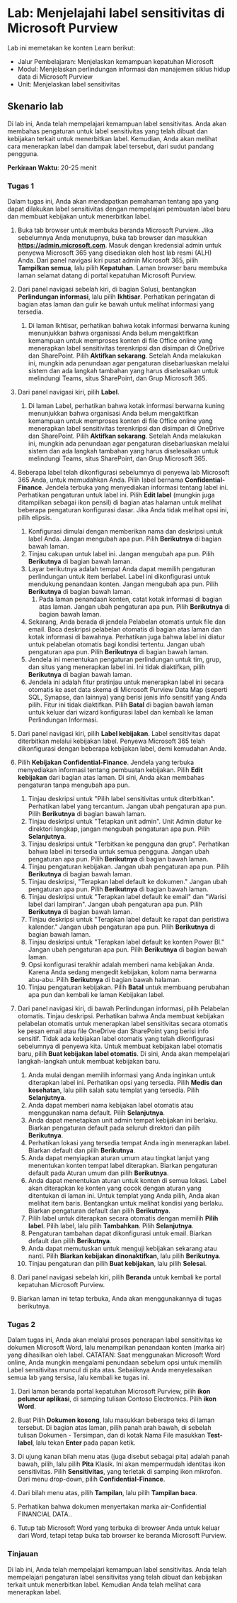 <!---
---
Lab: Judul: 'Menjelajahi label sensitivitas di Microsoft Purview' Jalur Pembelajaran/Modul/Pelajaran: 'Jalur Pembelajaran: Menjelaskan kemampuan kepatuhan Microsoft; Modul 3: Menjelaskan perlindungan informasi dan manajemen siklus hidup data di Microsoft Purview; Unit 4: Menjelaskan label sensitivitas'
---
--->

# Lab: Menjelajahi label sensitivitas di Microsoft Purview

Lab ini memetakan ke konten Learn berikut:

- Jalur Pembelajaran: Menjelaskan kemampuan kepatuhan Microsoft
- Modul: Menjelaskan perlindungan informasi dan manajemen siklus hidup data di Microsoft Purview
- Unit: Menjelaskan label sensitivitas

## Skenario lab

Di lab ini, Anda telah mempelajari kemampuan label sensitivitas.  Anda akan membahas pengaturan untuk label sensitivitas yang telah dibuat dan kebijakan terkait untuk menerbitkan label.   Kemudian, Anda akan melihat cara menerapkan label dan dampak label tersebut, dari sudut pandang pengguna.

**Perkiraan Waktu**: 20-25 menit

### Tugas 1

Dalam tugas ini, Anda akan mendapatkan pemahaman tentang apa yang dapat dilakukan label sensitivitas dengan mempelajari pembuatan label baru dan membuat kebijakan untuk menerbitkan label.

1. Buka tab browser untuk membuka beranda Microsoft Purview.  Jika sebelumnya Anda menutupnya, buka tab browser dan masukkan **https://admin.microsoft.com**. Masuk dengan kredensial admin untuk penyewa Microsoft 365 yang disediakan oleh host lab resmi (ALH) Anda. Dari panel navigasi kiri pusat admin Microsoft 365, pilih **Tampilkan semua**, lalu pilih **Kepatuhan**.  Laman browser baru membuka laman selamat datang di portal kepatuhan Microsoft Purview.

1. Dari panel navigasi sebelah kiri, di bagian Solusi, bentangkan **Perlindungan informasi**, lalu pilih **Ikhtisar**. Perhatikan peringatan di bagian atas laman dan gulir ke bawah untuk melihat informasi yang tersedia.
   1. Di laman Ikhtisar, perhatikan bahwa kotak informasi berwarna kuning menunjukkan bahwa organisasi Anda belum mengaktifkan kemampuan untuk memproses konten di file Office online yang menerapkan label sensitivitas terenkripsi dan disimpan di OneDrive dan SharePoint.  Pilih **Aktifkan sekarang**.  Setelah Anda melakukan ini, mungkin ada penundaan agar pengaturan disebarluaskan melalui sistem dan ada langkah tambahan yang harus diselesaikan untuk melindungi Teams, situs SharePoint, dan Grup Microsoft 365.

1. Dari panel navigasi kiri, pilih **Label**.
   1. Di laman Label, perhatikan bahwa kotak informasi berwarna kuning menunjukkan bahwa organisasi Anda belum mengaktifkan kemampuan untuk memproses konten di file Office online yang menerapkan label sensitivitas terenkripsi dan disimpan di OneDrive dan SharePoint.  Pilih **Aktifkan sekarang**.  Setelah Anda melakukan ini, mungkin ada penundaan agar pengaturan disebarluaskan melalui sistem dan ada langkah tambahan yang harus diselesaikan untuk melindungi Teams, situs SharePoint, dan Grup Microsoft 365.

1. Beberapa label telah dikonfigurasi sebelumnya di penyewa lab Microsoft 365 Anda, untuk memudahkan Anda. Pilih label bernama **Confidential-Finance**.  Jendela terbuka yang menyediakan informasi tentang label ini.  Perhatikan pengaturan untuk label ini.  Pilih **Edit label** (mungkin juga ditampilkan sebagai ikon pensil) di bagian atas halaman untuk melihat beberapa pengaturan konfigurasi dasar. Jika Anda tidak melihat opsi ini, pilih elipsis.
    1. Konfigurasi dimulai dengan memberikan nama dan deskripsi untuk label Anda.  Jangan mengubah apa pun.  Pilih **Berikutnya** di bagian bawah laman.
    1. Tinjau cakupan untuk label ini. Jangan mengubah apa pun.  Pilih **Berikutnya** di bagian bawah laman.
    1. Layar berikutnya adalah tempat Anda dapat memilih pengaturan perlindungan untuk item berlabel. Label ini dikonfigurasi untuk mendukung penandaan konten. Jangan mengubah apa pun.  Pilih **Berikutnya** di bagian bawah laman.
        1. Pada laman penandaan konten, catat kotak informasi di bagian atas laman.  Jangan ubah pengaturan apa pun.  Pilih **Berikutnya** di bagian bawah laman.
    1. Sekarang, Anda berada di jendela Pelabelan otomatis untuk file dan email.  Baca deskripsi pelabelan otomatis di bagian atas laman dan kotak informasi di bawahnya.  Perhatikan juga bahwa label ini diatur untuk pelabelan otomatis bagi kondisi tertentu. Jangan ubah pengaturan apa pun.  Pilih **Berikutnya** di bagian bawah laman.
    1. Jendela ini menentukan pengaturan perlindungan untuk tim, grup, dan situs yang menerapkan label ini. Ini tidak diaktifkan, pilih **Berikutnya** di bagian bawah laman.
    1. Jendela ini adalah fitur pratinjau untuk menerapkan label ini secara otomatis ke aset data skema di Microsoft Purview Data Map (seperti SQL, Synapse, dan lainnya) yang berisi jenis info sensitif yang Anda pilih.  Fitur ini tidak diaktifkan. Pilih **Batal** di bagian bawah laman untuk keluar dari wizard konfigurasi label dan kembali ke laman Perlindungan Informasi.

1. Dari panel navigasi kiri, pilih **Label kebijakan**.  Label sensitivitas dapat diterbitkan melalui kebijakan label.  Penyewa Microsoft 365 telah dikonfigurasi dengan beberapa kebijakan label, demi kemudahan Anda.

1. Pilih **Kebijakan Confidential-Finance**.  Jendela yang terbuka menyediakan informasi tentang pembuatan kebijakan. Pilih **Edit kebijakan** dari bagian atas laman.  Di sini, Anda akan membahas pengaturan tanpa mengubah apa pun.
    1. Tinjau deskripsi untuk "Pilih label sensitivitas untuk diterbitkan".  Perhatikan label yang tercantum.  Jangan ubah pengaturan apa pun.  Pilih **Berikutnya** di bagian bawah laman.
    1. Tinjau deskripsi untuk "Tetapkan unit admin". Unit Admin diatur ke direktori lengkap, jangan mengubah pengaturan apa pun. Pilih **Selanjutnya**.  
    1. Tinjau deskripsi untuk "Terbitkan ke pengguna dan grup".  Perhatikan bahwa label ini tersedia untuk semua pengguna.  Jangan ubah pengaturan apa pun.  Pilih **Berikutnya** di bagian bawah laman.
    1. Tinjau pengaturan kebijakan. Jangan ubah pengaturan apa pun.  Pilih **Berikutnya** di bagian bawah laman.
    1. Tinjau deskripsi, "Terapkan label default ke dokumen." Jangan ubah pengaturan apa pun.  Pilih **Berikutnya** di bagian bawah laman.
    1. Tinjau deskripsi untuk "Terapkan label default ke email" dan "Warisi label dari lampiran". Jangan ubah pengaturan apa pun.  Pilih **Berikutnya** di bagian bawah laman.
    1. Tinjau deskripsi untuk "Terapkan label default ke rapat dan peristiwa kalender." Jangan ubah pengaturan apa pun.  Pilih **Berikutnya** di bagian bawah laman.
    1. Tinjau deskripsi untuk "Terapkan label default ke konten Power BI." Jangan ubah pengaturan apa pun.  Pilih **Berikutnya** di bagian bawah laman.
    1. Opsi konfigurasi terakhir adalah memberi nama kebijakan Anda.  Karena Anda sedang mengedit kebijakan, kolom nama berwarna abu-abu. Pilih **Berikutnya** di bagian bawah halaman.
    1. Tinjau pengaturan kebijakan. Pilih **Batal** untuk membuang perubahan apa pun dan kembali ke laman Kebijakan label.

1. Dari panel navigasi kiri, di bawah Perlindungan informasi, pilih Pelabelan otomatis. Tinjau deskripsi. Perhatikan bahwa Anda membuat kebijakan pelabelan otomatis untuk menerapkan label sensitivitas secara otomatis ke pesan email atau file OneDrive dan SharePoint yang berisi info sensitif. Tidak ada kebijakan label otomatis yang telah dikonfigurasi sebelumnya di penyewa kita. Untuk membuat kebijakan label otomatis baru, pilih **Buat kebijakan label otomatis**.  Di sini, Anda akan mempelajari langkah-langkah untuk membuat kebijakan baru.
    1. Anda mulai dengan memilih informasi yang Anda inginkan untuk diterapkan label ini.  Perhatikan opsi yang tersedia.  Pilih **Medis dan kesehatan**, lalu pilih salah satu templat yang tersedia.  Pilih **Selanjutnya**.
    1. Anda dapat memberi nama kebijakan label otomatis atau menggunakan nama default.  Pilih **Selanjutnya**.
    1. Anda dapat menetapkan unit admin tempat kebijakan ini berlaku.  Biarkan pengaturan default pada seluruh direktori dan pilih **Berikutnya**.
    1. Perhatikan lokasi yang tersedia tempat Anda ingin menerapkan label.  Biarkan default dan pilih **Berikutnya**.
    1. Anda dapat menyiapkan aturan umum atau tingkat lanjut yang menentukan konten tempat label diterapkan.  Biarkan pengaturan default pada Aturan umum dan pilih **Berikutnya**.
    1. Anda dapat menentukan aturan untuk konten di semua lokasi.  Label akan diterapkan ke konten yang cocok dengan aturan yang ditentukan di laman ini.  Untuk templat yang Anda pilih, Anda akan melihat item baris. Bentangkan untuk melihat kondisi yang berlaku.  Biarkan pengaturan default dan pilih **Berikutnya**.
    1. Pilih label untuk diterapkan secara otomatis dengan memilih **Pilih label**.  Pilih label, lalu pilih **Tambahkan**. Pilih **Selanjutnya**.
    1. Pengaturan tambahan dapat dikonfigurasi untuk email. Biarkan default dan pilih **Berikutnya**.
    1. Anda dapat memutuskan untuk menguji kebijakan sekarang atau nanti.  Pilih **Biarkan kebijakan dinonaktifkan**, lalu pilih **Berikutnya**.
    1. Tinjau pengaturan dan pilih **Buat kebijakan**, lalu pilih **Selesai**.

1. Dari panel navigasi sebelah kiri, pilih **Beranda** untuk kembali ke portal kepatuhan Microsoft Purview.

1. Biarkan laman ini tetap terbuka, Anda akan menggunakannya di tugas berikutnya.

### Tugas 2

Dalam tugas ini, Anda akan melalui proses penerapan label sensitivitas ke dokumen Microsoft Word, lalu menampilkan penandaan konten (marka air) yang dihasilkan oleh label. CATATAN: Saat menggunakan Microsoft Word online, Anda mungkin mengalami penundaan sebelum opsi untuk memilih Label sensitivitas muncul di pita atas.  Sebaiiknya Anda menyelesaikan semua lab yang tersisa, lalu kembali ke tugas ini.

1. Dari laman beranda portal kepatuhan Microsoft Purview, pilih **ikon peluncur aplikasi**, di samping tulisan Contoso Electronics. Pilih **ikon Word**.  

1. Buat Pilih **Dokumen kosong**, lalu masukkan beberapa teks di laman tersebut.  Di bagian atas laman, pilih panah arah bawah, di sebelah tulisan Dokumen - Tersimpan, dan di kotak Nama File masukkan **Test-label**, lalu tekan **Enter** pada papan ketik.

1. Di ujung kanan bilah menu atas (juga disebut sebagai pita) adalah panah bawah, pilih, lalu pilih **Pita** Klasik.  Ini akan mempermudah identitas ikon sensitivitas. Pilih **Sensitivitas**, yang terletak di samping ikon mikrofon. Dari menu drop-down, pilih **Confidential-Finance**.  

1. Dari bilah menu atas, pilih **Tampilan**, lalu pilih **Tampilan baca**.

1. Perhatikan bahwa dokumen menyertakan marka air-Confidential FINANCIAL DATA..  

1. Tutup tab Microsoft Word yang terbuka di browser Anda untuk keluar dari Word, tetapi tetap buka tab browser ke beranda Microsoft Purview.

### Tinjauan

Di lab ini, Anda telah mempelajari kemampuan label sensitivitas.  Anda telah mempelajari pengaturan label sensitivitas yang telah dibuat dan kebijakan terkait untuk menerbitkan label.   Kemudian Anda telah melihat cara menerapkan label.
